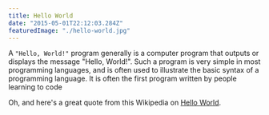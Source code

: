 ```yaml
---
title: Hello World
date: "2015-05-01T22:12:03.284Z"
featuredImage: "./hello-world.jpg"
---
```


A `"Hello, World!"` program generally is a computer program that outputs or displays the message "Hello, World!". Such a program is very simple in most programming languages, and is often used to illustrate the basic syntax of a programming language. It is often the first program written by people learning to code

Oh, and here's a great quote from this Wikipedia on
[Hello World](https://en.wikipedia.org/wiki/%22Hello,_World!%22_program).

